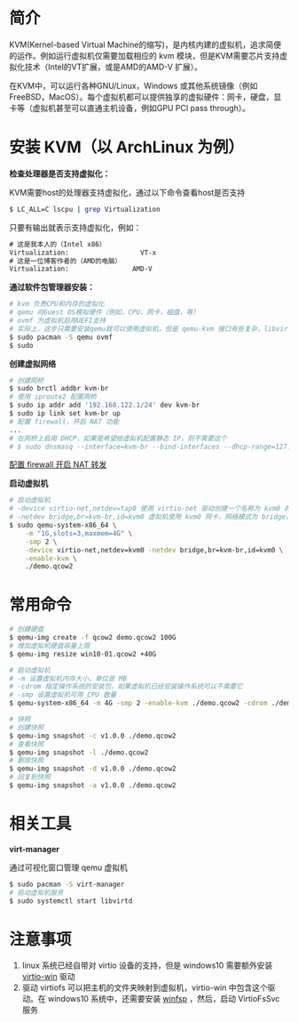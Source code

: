 # 简介

KVM(Kernel-based Virtual Machine的缩写)，是内核内建的虚拟机，追求简便的运作。例如运行虚拟机仅需要加载相应的 kvm 模块，但是KVM需要芯片支持虚拟化技术（Intel的VT扩展，或是AMD的AMD-V 扩展）。

在KVM中，可以运行各种GNU/Linux，Windows 或其他系统镜像（例如FreeBSD，MacOS）。每个虚拟机都可以提供独享的虚拟硬件：网卡，硬盘，显卡等（虚拟机甚至可以直通主机设备，例如GPU PCI pass through）。

# 安装 KVM（以 ArchLinux 为例）

**检查处理器是否支持虚拟化：**

KVM需要host的处理器支持虚拟化，通过以下命令查看host是否支持

```bash
$ LC_ALL=C lscpu | grep Virtualization
```

只要有输出就表示支持虚拟化，例如：

```txt
# 这是我本人的（Intel x86）
Virtualization:                  VT-x
# 这是一位博客作者的（AMD的电脑）
Virtualization:                AMD-V
```

**通过软件包管理器安装：**

```bash
# kvm 负责CPU和内存的虚拟化
# qemu 向Guest OS模拟硬件（例如，CPU，网卡，磁盘，等）
# ovmf 为虚拟机启用UEFI支持
# 实际上，这步只需要安装qemu就可以使用虚拟机，但是 qemu-kvm 接口有些复杂，libvirt和virt-manager让配置和管理虚拟机更便捷。
$ sudo pacman -S qemu ovmf
$ sudo 
```

**创建虚拟网络**

```bash
# 创建网桥
$ sudo brctl addbr kvm-br
# 使用 iproute2 配置网桥
$ sudo ip addr add '192.168.122.1/24' dev kvm-br
$ sudo ip link set kvm-br up
# 配置 firewall，开启 NAT 功能
...
# 在网桥上启用 DHCP，如果是希望给虚拟机配置静态 IP，则不需要这个
# $ sudo dnsmasq --interface=kvm-br --bind-interfaces --dhcp-range=127.0.0.2,127.0.0.254
```

[配置 firewall 开启 NAT 转发](../conventional/internet.md)

**启动虚拟机**

```bash
# 启动虚拟机
# -device virtio-net,netdev=tap0 使用 virtio-net 驱动创建一个名称为 kvm0 的网卡，virtio 是半虚拟化设备，它的效率更高
# -netdev bridge,br=kvm-br,id=kvm0 虚拟机使用 kvm0 网卡，网络模式为 bridge，并且将 kvm0 网卡桥接到 kvm-br0 网卡
$ sudo qemu-system-x86_64 \
    -m "1G,slots=3,maxmem=4G" \
    -smp 2 \
    -device virtio-net,netdev=kvm0 -netdev bridge,br=kvm-br,id=kvm0 \
    -enable-kvm \
    ./demo.qcow2
```

# 常用命令

```bash
# 创建硬盘
$ qemu-img create -f qcow2 demo.qcow2 100G
# 增加虚拟机硬盘容量上限
$ qemu-img resize win10-01.qcow2 +40G

# 启动虚拟机
# -m 设置虚拟机内存大小，单位是 MB
# -cdrom 指定操作系统的安装包，如果虚拟机已经安装操作系统可以不需要它
# -smp 设置虚拟机可用 CPU 数量
$ qemu-system-x86_64 -m 4G -smp 2 -enable-kvm ./demo.qcow2 -cdrom ./demo.iso

# 快照
# 创建快照
$ qemu-img snapshot -c v1.0.0 ./demo.qcow2
# 查看快照
$ qemu-img snapshot -l ./demo.qcow2
# 删除快照
$ qemu-img snapshot -d v1.0.0 ./demo.qcow2
# 回复到快照
$ qemu-img snapshot -a v1.0.0 ./demo.qcow2
```

# 相关工具

**virt-manager**

通过可视化窗口管理 qemu 虚拟机

```bash
$ sudo pacman -S virt-manager
# 启动虚拟机服务
$ sudo systemctl start libvirtd
```

# 注意事项

1. linux 系统已经自带对 virtio 设备的支持，但是 windows10 需要额外安装 [virtio-win](https://github.com/virtio-win/virtio-win-pkg-scripts/blob/master/README.md) 驱动
1. 驱动 virtiofs 可以把主机的文件夹映射到虚拟机，virtio-win 中包含这个驱动。在 windows10 系统中，还需要安装 [winfsp](https://winfsp.dev/) ，然后，启动 VirtioFsSvc 服务